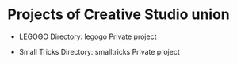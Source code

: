 
Projects of Creative Studio union
=================================

- LEGOGO
  Directory: legogo
  Private project

- Small Tricks
  Directory: smalltricks
  Private project
